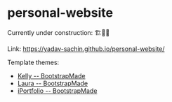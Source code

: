 # personal-website

Currently under construction: 🏗️🚧👷

Link: https://yadav-sachin.github.io/personal-website/

Template themes:
- [Kelly -- BootstrapMade](https://bootstrapmade.com/demo/Kelly/)
- [Laura -- BootstrapMade](https://bootstrapmade.com/demo/Laura/)
- [iPortfolio -- BootstrapMade](https://bootstrapmade.com/demo/iPortfolio/)

